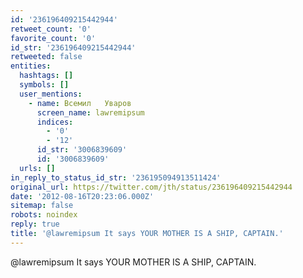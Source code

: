 ```yaml
---
id: '236196409215442944'
retweet_count: '0'
favorite_count: '0'
id_str: '236196409215442944'
retweeted: false
entities:
  hashtags: []
  symbols: []
  user_mentions:
    - name: Всемил   Уваров
      screen_name: lawremipsum
      indices:
        - '0'
        - '12'
      id_str: '3006839609'
      id: '3006839609'
  urls: []
in_reply_to_status_id_str: '236195094913511424'
original_url: https://twitter.com/jth/status/236196409215442944
date: '2012-08-16T20:23:06.000Z'
sitemap: false
robots: noindex
reply: true
title: '@lawremipsum It says YOUR MOTHER IS A SHIP, CAPTAIN.'
---
```


@lawremipsum It says YOUR MOTHER IS A SHIP, CAPTAIN.
